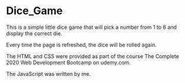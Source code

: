 # Dice_Game

This is a simple little dice game that will pick a number from 1 to 6 and display the correct die.

Every time the page is refreshed, the dice will be rolled again.

The HTML and CSS were provided as part of the course The Complete
2020 Web Development Bootcamp on udemy.com.

The JavaScript was written by me.
